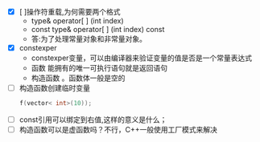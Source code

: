 - [x] [ ]操作符重载,为何需要两个格式
	* type& operator[ ] (int index)
	* const type& operator[ ] (int index) const
	* 答:为了处理常量对象和非常量对象。
- [x] constexper
	* constexper变量，可以由编译器来验证变量的值是否是一个常量表达式
	* 函数 能拥有的唯一可执行语句就是返回语句
	* 构造函数 。函数体一般是空的
- [ ] 构造函数创建临时变量
	```cpp
    f(vector< int>(10));
    ```
- [ ] const引用可以绑定到右值,这样的意义是什么；
- [ ] 构造函数可以是虚函数吗？不行，C++一般使用工厂模式来解决